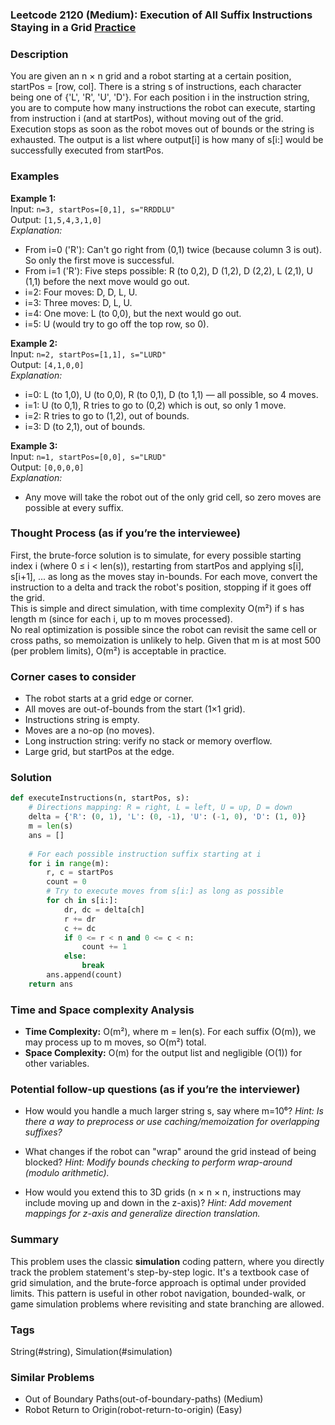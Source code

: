 ### Leetcode 2120 (Medium): Execution of All Suffix Instructions Staying in a Grid [Practice](https://leetcode.com/problems/execution-of-all-suffix-instructions-staying-in-a-grid)

### Description  
You are given an n × n grid and a robot starting at a certain position, startPos = [row, col]. There is a string s of instructions, each character being one of {'L', 'R', 'U', 'D'}. For each position i in the instruction string, you are to compute how many instructions the robot can execute, starting from instruction i (and at startPos), without moving out of the grid. Execution stops as soon as the robot moves out of bounds or the string is exhausted. The output is a list where output[i] is how many of s[i:] would be successfully executed from startPos.

### Examples  

**Example 1:**  
Input: `n=3, startPos=[0,1], s="RRDDLU"`  
Output: `[1,5,4,3,1,0]`  
*Explanation:*
- From i=0 ('R'): Can't go right from (0,1) twice (because column 3 is out). So only the first move is successful.
- From i=1 ('R'): Five steps possible: R (to 0,2), D (1,2), D (2,2), L (2,1), U (1,1) before the next move would go out.
- i=2: Four moves: D, D, L, U.
- i=3: Three moves: D, L, U.
- i=4: One move: L (to 0,0), but the next would go out.
- i=5: U (would try to go off the top row, so 0).

**Example 2:**  
Input: `n=2, startPos=[1,1], s="LURD"`  
Output: `[4,1,0,0]`  
*Explanation:*  
- i=0: L (to 1,0), U (to 0,0), R (to 0,1), D (to 1,1) — all possible, so 4 moves.
- i=1: U (to 0,1), R tries to go to (0,2) which is out, so only 1 move.
- i=2: R tries to go to (1,2), out of bounds.
- i=3: D (to 2,1), out of bounds.

**Example 3:**  
Input: `n=1, startPos=[0,0], s="LRUD"`  
Output: `[0,0,0,0]`  
*Explanation:*  
- Any move will take the robot out of the only grid cell, so zero moves are possible at every suffix.

### Thought Process (as if you’re the interviewee)  
First, the brute-force solution is to simulate, for every possible starting index i (where 0 ≤ i < len(s)), restarting from startPos and applying s[i], s[i+1], ... as long as the moves stay in-bounds. For each move, convert the instruction to a delta and track the robot's position, stopping if it goes off the grid.  
This is simple and direct simulation, with time complexity O(m²) if s has length m (since for each i, up to m moves processed).  
No real optimization is possible since the robot can revisit the same cell or cross paths, so memoization is unlikely to help. Given that m is at most 500 (per problem limits), O(m²) is acceptable in practice.

### Corner cases to consider  
- The robot starts at a grid edge or corner.
- All moves are out-of-bounds from the start (1×1 grid).
- Instructions string is empty.
- Moves are a no-op (no moves).
- Long instruction string: verify no stack or memory overflow.
- Large grid, but startPos at the edge.

### Solution

```python
def executeInstructions(n, startPos, s):
    # Directions mapping: R = right, L = left, U = up, D = down
    delta = {'R': (0, 1), 'L': (0, -1), 'U': (-1, 0), 'D': (1, 0)}
    m = len(s)
    ans = []
    
    # For each possible instruction suffix starting at i
    for i in range(m):
        r, c = startPos
        count = 0
        # Try to execute moves from s[i:] as long as possible
        for ch in s[i:]:
            dr, dc = delta[ch]
            r += dr
            c += dc
            if 0 <= r < n and 0 <= c < n:
                count += 1
            else:
                break
        ans.append(count)
    return ans
```

### Time and Space complexity Analysis  

- **Time Complexity:** O(m²), where m = len(s). For each suffix (O(m)), we may process up to m moves, so O(m²) total.
- **Space Complexity:** O(m) for the output list and negligible (O(1)) for other variables.

### Potential follow-up questions (as if you’re the interviewer)  

- How would you handle a much larger string s, say where m=10⁶?
  *Hint: Is there a way to preprocess or use caching/memoization for overlapping suffixes?*

- What changes if the robot can "wrap" around the grid instead of being blocked?
  *Hint: Modify bounds checking to perform wrap-around (modulo arithmetic).*

- How would you extend this to 3D grids (n × n × n, instructions may include moving up and down in the z-axis)?
  *Hint: Add movement mappings for z-axis and generalize direction translation.*

### Summary
This problem uses the classic **simulation** coding pattern, where you directly track the problem statement's step-by-step logic. It's a textbook case of grid simulation, and the brute-force approach is optimal under provided limits. This pattern is useful in other robot navigation, bounded-walk, or game simulation problems where revisiting and state branching are allowed.

### Tags
String(#string), Simulation(#simulation)

### Similar Problems
- Out of Boundary Paths(out-of-boundary-paths) (Medium)
- Robot Return to Origin(robot-return-to-origin) (Easy)